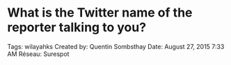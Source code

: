 # What is the Twitter name of the reporter talking to you?

Tags: wilayahks
Created by: Quentin Sombsthay
Date: August 27, 2015 7:33 AM
Réseau: Surespot